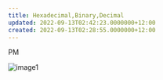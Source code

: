 ```yaml
---
title: Hexadecimal,Binary,Decimal
updated: 2022-09-13T02:42:23.0000000+12:00
created: 2022-09-13T02:28:55.0000000+12:00
---
```


PM

![image1](../../../resources/b3179a190e9b46638b537c6b2b052ad2.png)
